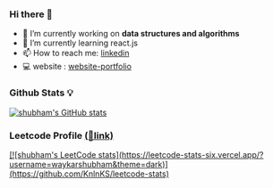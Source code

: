 ### Hi there 👋


- 🔭 I’m currently working on **data structures and algorithms**
- 🌱 I’m currently learning react.js
- 📫 How to reach me: [linkedin](https://www.linkedin.com/in/shubhamaw/)
- 💻 website : [website-portfolio](https://shubhamaw.me)
### Github Stats 💡
[![shubham's GitHub stats](https://github-readme-stats.vercel.app/api?username=shubhamAW&theme=dark)](https://github.com/anuraghazra/github-readme-stats)

### Leetcode Profile [(🔗link)](https://leetcode.com/waykarshubham/)

<a href="https://github.com/KnlnKS/leetcode-stats">
  [![shubham's LeetCode stats](https://leetcode-stats-six.vercel.app/?username=waykarshubham&theme=dark)](https://github.com/KnlnKS/leetcode-stats)
</a>

